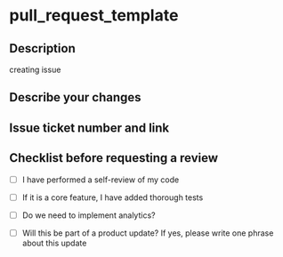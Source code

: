 # pull_request_template

## Description

creating issue

## Describe your changes

<!-- Describe the changes you made in this pull request -->

## Issue ticket number and link

<!-- If applicable, provide the issue ticket number and link related to this pull request -->

## Checklist before requesting a review

- [ ] I have performed a self-review of my code
- [ ] If it is a core feature, I have added thorough tests
- [ ] Do we need to implement analytics?
- [ ] Will this be part of a product update? If yes, please write one phrase about this update

 
 
 

